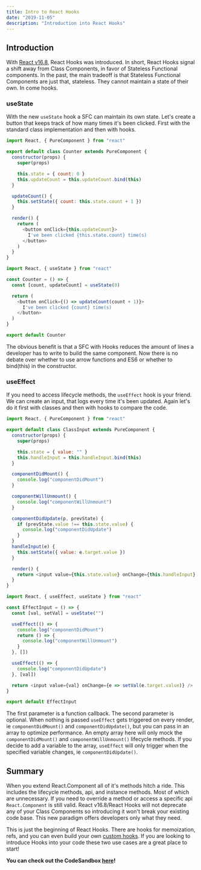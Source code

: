 ```yaml
---
title: Intro to React Hooks
date: "2019-11-05"
description: "Introduction into React Hooks"
---
```


## Introduction

With [React v16.8](https://reactjs.org/blog/2019/02/06/react-v16.8.0.html), React Hooks was introduced. In short, React Hooks signal a shift away from Class Components, in favor of Stateless Functional components. In the past, the main tradeoff is that Stateless Functional Components are just that, stateless. They cannot maintain a state of their own. In come hooks.

### useState

With the new `useState` hook a SFC can maintain its own state. Let's create a button that keeps track of how many times it's been clicked. First with the standard class implementation and then with hooks.

```js
import React, { PureComponent } from "react"

export default class Counter extends PureComponent {
  constructor(props) {
    super(props)

    this.state = { count: 0 }
    this.updateCount = this.updateCount.bind(this)
  }

  updateCount() {
    this.setState({ count: this.state.count + 1 })
  }

  render() {
    return (
      <button onClick={this.updateCount}>
        I've been clicked {this.state.count} time(s)
      </button>
    )
  }
}
```

```js
import React, { useState } from "react"

const Counter = () => {
  const [count, updateCount] = useState(0)

  return (
    <button onClick={() => updateCount(count + 1)}>
      I've been clicked {count} time(s)
    </button>
  )
}

export default Counter
```

The obvious benefit is that a SFC with Hooks reduces the amount of lines a developer has to write to build the same component. Now there is no debate over whether to use arrow functions and ES6 or whether to bind(this) in the constructor.

### useEffect

If you need to access lifecycle methods, the `useEffect` hook is your friend. We can create an input, that logs every time it's been updated. Again let's do it first with classes and then with hooks to compare the code.

```js
import React, { PureComponent } from "react"

export default class ClassInput extends PureComponent {
  constructor(props) {
    super(props)

    this.state = { value: "" }
    this.handleInput = this.handleInput.bind(this)
  }

  componentDidMount() {
    console.log("componentDidMount")
  }

  componentWillUnmount() {
    console.log("componentWillUnmount")
  }

  componentDidUpdate(p, prevState) {
    if (prevState.value !== this.state.value) {
      console.log("componentDidUpdate")
    }
  }
  handleInput(e) {
    this.setState({ value: e.target.value })
  }

  render() {
    return <input value={this.state.value} onChange={this.handleInput} />
  }
}
```

```js
import React, { useEffect, useState } from "react"

const EffectInput = () => {
  const [val, setVal] = useState("")

  useEffect(() => {
    console.log("componentDidMount")
    return () => {
      console.log("componentWillUnmount")
    }
  }, [])

  useEffect(() => {
    console.log("componentDidUpdate")
  }, [val])

  return <input value={val} onChange={e => setVal(e.target.value)} />
}

export default EffectInput
```

The first parameter is a function callback. The second parameter is optional. When nothing is passed `useEffect` gets triggered on every render, ie `componentDidMount()` and `componentDidUpdate()`, but you can pass in an array to optimize performance. An empty array here will only mock the `componentDidMount()` and `componentWillUnmount()` lifecycle methods. If you decide to add a variable to the array, `useEffect` will only trigger when the specified variable changes, ie `componentDidUpdate()`.

## Summary

When you extend React.Component all of it's methods hitch a ride. This includes the lifecycle methods, api, and instance methods. Most of which are unnecessary. If you need to override a method or access a specific api `React.Component` is still valid. React v16.8/React Hooks will not deprecate any of your Class Components so introducing it won't break your existing code base. This new paradigm offers developers only what they need.

This is just the beginning of React Hooks. There are hooks for memoization, refs, and you can even build your own [custom hooks](https://reactjs.org/docs/hooks-custom.html). If you are looking to introduce Hooks into your code these two use cases are a great place to start!

**You can check out the CodeSandbox [here](https://codesandbox.io/s/intro-to-react-hooks-97wyl)!**
